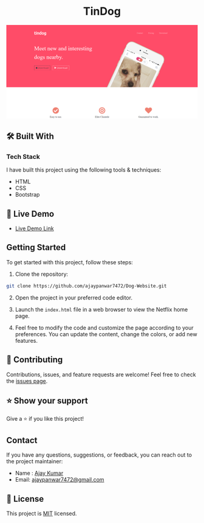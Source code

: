 <h1 align="center">
  <br>
 TinDog
</h1>


  <img title="To-Do List" src="images/preview.png" alt="tindog" width="700" />

## 🛠 Built With 

### Tech Stack 

I have built this project using the following tools & techniques:

- HTML
- CSS
- Bootstrap

## 🚀 Live Demo 

- [Live Demo Link](https://github.com/ajaypanwar7472/Dog-Website.git)

## Getting Started

To get started with this project, follow these steps:

1. Clone the repository:

```bash
git clone https://github.com/ajaypanwar7472/Dog-Website.git
```

2. Open the project in your preferred code editor.

3. Launch the `index.html` file in a web browser to view the Netflix home page.

4. Feel free to modify the code and customize the page according to your preferences. You can update the content, change the colors, or add new features.

## 🤝 Contributing 

Contributions, issues, and feature requests are welcome! Feel free to check the [issues page](/issues).

## ⭐️ Show your support 

Give a ⭐️ if you like this project!

## Contact

If you have any questions, suggestions, or feedback, you can reach out to the project maintainer:

- Name : [Ajay Kumar](https://www.linkedin.com/in/ajay-panwar-8077b925a/)
- Email: [ajaypanwar7472@gmail.com](mailto:ajaypanwar7472@gmail.com)


## 📝 License 
This project is [MIT](./LICENSE) licensed.

